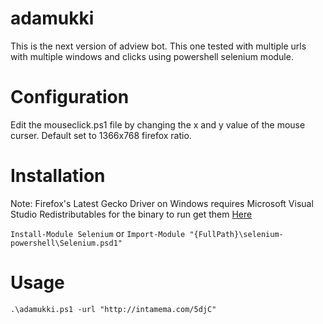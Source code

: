 # adamukki
This is the next version of adview bot.  This one tested with multiple urls with multiple windows and clicks using powershell selenium module.

# Configuration
Edit the mouseclick.ps1 file by changing the x and y value of the mouse curser.  Default set to 1366x768 firefox ratio.

# Installation
Note: Firefox's Latest Gecko Driver on Windows requires Microsoft Visual Studio Redistributables for the binary to run get them [Here](https://support.microsoft.com/en-us/help/2977003/the-latest-supported-visual-c-downloads)

```Install-Module Selenium```
or
```Import-Module "{FullPath}\selenium-powershell\Selenium.psd1"```

# Usage
```.\adamukki.ps1 -url "http://intamema.com/5djC"```
